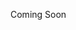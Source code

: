 <!-- Name: Environment/Eclipse -->
<!-- Version: 1 -->
<!-- Last-Modified: 2006/01/22 22:27:45 -->
<!-- Author: aj -->
Coming Soon